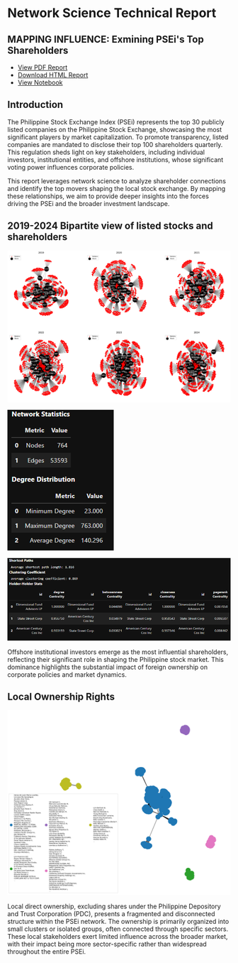 # Network Science Technical Report

## MAPPING INFLUENCE: Exmining PSEi's Top Shareholders

- [View PDF Report](paper.pdf)
- [Download HTML Report](Tech_Report.html)
- [View Notebook](Tech_Report.ipynb)

## Introduction
The Philippine Stock Exchange Index (PSEi) represents the top 30 publicly listed companies on the Philippine Stock Exchange, showcasing the most significant players by market capitalization. To promote transparency, listed companies are mandated to disclose their top 100 shareholders quarterly. This regulation sheds light on key stakeholders, including individual investors, institutional entities, and offshore institutions, whose significant voting power influences corporate policies.

This report leverages network science to analyze shareholder connections and identify the top movers shaping the local stock exchange. By mapping these relationships, we aim to provide deeper insights into the forces driving the PSEi and the broader investment landscape.

## 2019-2024 Bipartite view of listed stocks and shareholders

![](images/2019_2024_BPV.png)

![](images/2019_2024_metrics1.png)

![](images/2019_2024_metrics2.png)

Offshore institutional investors emerge as the most influential shareholders, reflecting their significant role in shaping the Philippine stock market. This dominance highlights the substantial impact of foreign ownership on corporate policies and market dynamics.

## Local Ownership Rights

![](images/local_ownership_rights.png)

Local direct ownership, excluding shares under the Philippine Depository and Trust Corporation (PDC), presents a fragmented and disconnected structure within the PSEi network. The ownership is primarily organized into small clusters or isolated groups, often connected through specific sectors. These local stakeholders exert limited influence across the broader market, with their impact being more sector-specific rather than widespread throughout the entire PSEi.

